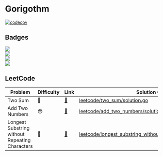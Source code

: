 # Gorigothm

[![codecov](https://codecov.io/gh/sungjunyoung/gorigothm/branch/master/graph/badge.svg?token=T2DTGGC2RY)](https://codecov.io/gh/sungjunyoung/gorigothm)

## Badges

![](https://img.shields.io/badge/%F0%9F%99%82-Easy%20solved-brightgreen)  
![](https://img.shields.io/badge/%F0%9F%98%B3-Resolved%20after%20more%20than%2030%20minutes-yellowgreen)  
![](https://img.shields.io/badge/%F0%9F%A4%AA-It%20took%20me%20more%20than%20two%20hours%2C%20but%20I%20finally%20solved%20it.-yellow)  
![](https://img.shields.io/badge/%F0%9F%A4%AF-I%20couldn't%20solve%20it.%20I%20asked%20Google.-red)

## LeetCode

| Problem | Difficulty | Link | Solution Code Link |
| ------- | ----------- | ---- | ------------------ |
| Two Sum | 🙂 | [🔗](https://leetcode.com/problems/two-sum/) | [leetcode/two_sum/solution.go](leetcode/two_sum/solution.go) |
| Add Two Numbers | 😳 | [🔗](https://leetcode.com/problems/add-two-numbers/) | [leetcode/add_two_numbers/solution.go](leetcode/add_two_numbers/solution.go) |
| Longest Substring without Repeating Characters | 🤪 | [🔗](https://leetcode.com/problems/longest-substring-without-repeating-characters) | [leetcode/longest_substring_without_repeating_characters/solution.go](leetcode/longest_substring_without_repeating_characters/solution.go)
